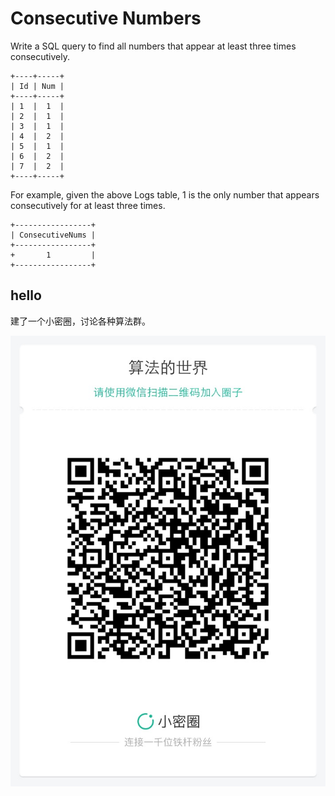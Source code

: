 # Consecutive Numbers 

Write a SQL query to find all numbers that appear at least three times consecutively.  

```
+----+-----+
| Id | Num |
+----+-----+
| 1  |  1  |
| 2  |  1  |
| 3  |  1  |
| 4  |  2  |
| 5  |  1  |
| 6  |  2  |
| 7  |  2  |
+----+-----+
```

For example, given the above Logs table, 1 is the only number that appears consecutively for at least three times.  

```
+-----------------+
| ConsecutiveNums |
+-----------------+
+       1         |
+-----------------+
```


## hello

建了一个小密圈，讨论各种算法群。  

![小密圈](../../suanfa_xiaomiquan.jpg)

